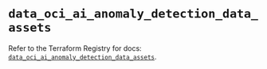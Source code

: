 # `data_oci_ai_anomaly_detection_data_assets`

Refer to the Terraform Registry for docs: [`data_oci_ai_anomaly_detection_data_assets`](https://registry.terraform.io/providers/oracle/oci/6.37.0/docs/data-sources/ai_anomaly_detection_data_assets).
